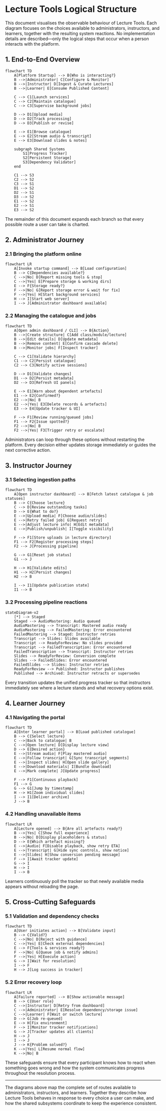 # Lecture Tools Logical Structure

This document visualises the observable behaviour of Lecture Tools. Each diagram focuses on the choices available to administrators, instructors, and learners, together with the resulting system reactions. No implementation details are described—only the logical steps that occur when a person interacts with the platform.

## 1. End-to-End Overview

```mermaid
flowchart TD
    A[Platform Startup] --> B{Who is interacting?}
    B -->|Administrator| C[Configure & Monitor]
    B -->|Instructor| D[Ingest & Curate Lectures]
    B -->|Learner| E[Consume Published Content]

    C --> C1[Launch services]
    C --> C2[Maintain catalogue]
    C --> C3[Supervise background jobs]

    D --> D1[Upload media]
    D --> D2[Track processing]
    D --> D3[Publish or revise]

    E --> E1[Browse catalogue]
    E --> E2[Stream audio & transcript]
    E --> E3[Download slides & notes]

    subgraph Shared Systems
        S1[Progress Tracker]
        S2[Persistent Storage]
        S3[Dependency Validator]
    end

    C1 --> S3
    C2 --> S2
    C3 --> S1
    D1 --> S2
    D2 --> S1
    D3 --> S2
    E1 --> S2
    E2 --> S1
    E3 --> S2
```

The remainder of this document expands each branch so that every possible route a user can take is charted.

## 2. Administrator Journey

### 2.1 Bringing the platform online

```mermaid
flowchart LR
    A[Invoke startup command] --> B[Load configuration]
    B --> C{Dependencies available?}
    C -->|No| D[Report missing tools & stop]
    C -->|Yes| E[Prepare storage & working dirs]
    E --> F{Storage ready?}
    F -->|No| G[Report storage error & wait for fix]
    F -->|Yes| H[Start background services]
    H --> I[Start web server]
    I --> J[Administrator dashboard available]
```

### 2.2 Managing the catalogue and jobs

```mermaid
flowchart TD
    A[Open admin dashboard / CLI] --> B{Action}
    B -->|Create structure| C[Add class/module/lecture]
    B -->|Edit details| D[Update metadata]
    B -->|Remove content| E[Confirm cascade delete]
    B -->|Monitor jobs| F[Inspect tracker]

    C --> C1[Validate hierarchy]
    C1 --> C2[Persist catalogue]
    C2 --> C3[Notify active sessions]

    D --> D1[Validate changes]
    D1 --> D2[Persist metadata]
    D2 --> D3[Refresh UI panels]

    E --> E1[Warn about dependent artefacts]
    E1 --> E2{Confirmed?}
    E2 -->|No| B
    E2 -->|Yes| E3[Delete records & artefacts]
    E3 --> E4[Update tracker & UI]

    F --> F1[Review running/queued jobs]
    F1 --> F2{Issue spotted?}
    F2 -->|No| B
    F2 -->|Yes| F3[Trigger retry or escalate]
```

Administrators can loop through these options without restarting the platform. Every decision either updates storage immediately or guides the next corrective action.

## 3. Instructor Journey

### 3.1 Selecting ingestion paths

```mermaid
flowchart TD
    A[Open instructor dashboard] --> B[Fetch latest catalogue & job statuses]
    B --> C{Choose lecture}
    C --> D[Review outstanding tasks]
    D --> E{What to do?}
    E -->|Upload media| F[Choose audio/slides]
    E -->|Retry failed job| G[Request retry]
    E -->|Adjust lecture info| H[Edit metadata]
    E -->|Publish/unpublish| I[Toggle visibility]

    F --> F1[Store uploads in lecture directory]
    F1 --> F2[Register processing steps]
    F2 --> J[Processing pipeline]

    G --> G1[Reset job status]
    G1 --> J

    H --> H1[Validate edits]
    H1 --> H2[Persist changes]
    H2 --> B

    I --> I1[Update publication state]
    I1 --> B
```

### 3.2 Processing pipeline reactions

```mermaid
stateDiagram-v2
    [*] --> Staged
    Staged --> AudioMastering: Audio queued
    AudioMastering --> Transcript: Mastered audio ready
    AudioMastering --> FailedMastering: Error encountered
    FailedMastering --> Staged: Instructor retries
    Transcript --> Slides: Slides available
    Transcript --> ReadyForReview: No slides provided
    Transcript --> FailedTranscription: Error encountered
    FailedTranscription --> Transcript: Instructor retries
    Slides --> ReadyForReview: Conversion complete
    Slides --> FailedSlides: Error encountered
    FailedSlides --> Slides: Instructor retries
    ReadyForReview --> Published: Instructor publishes
    Published --> Archived: Instructor retracts or supersedes
```

Every transition updates the unified progress tracker so that instructors immediately see where a lecture stands and what recovery options exist.

## 4. Learner Journey

### 4.1 Navigating the portal

```mermaid
flowchart TD
    A[Enter learner portal] --> B[Load published catalogue]
    B --> C{Select lecture}
    C -->|Back to catalogue| B
    C -->|Open lecture| D[Display lecture view]
    D --> E{Desired action}
    E -->|Stream audio| F[Play mastered audio]
    E -->|Follow transcript| G[Sync transcript segments]
    E -->|Inspect slides| H[Open slide gallery]
    E -->|Download materials| I[Bundle download]
    E -->|Mark complete| J[Update progress]

    F --> F1[Continuous playback]
    F1 --> G
    G --> G1[Jump by timestamp]
    H --> H1[Zoom individual slides]
    I --> I1[Deliver archive]
    J --> B
```

### 4.2 Handling unavailable items

```mermaid
flowchart LR
    A[Lecture opened] --> B{Are all artefacts ready?}
    B -->|Yes| C[Show full experience]
    B -->|No| D[Display placeholders & status]
    D --> E{Which artefact missing?}
    E -->|Audio| F[Disable playback, show retry ETA]
    E -->|Transcript| G[Hide sync controls, show notice]
    E -->|Slides| H[Show conversion pending message]
    F --> I[Await tracker update]
    G --> I
    H --> I
    I --> B
```

Learners continuously poll the tracker so that newly available media appears without reloading the page.

## 5. Cross-Cutting Safeguards

### 5.1 Validation and dependency checks

```mermaid
flowchart TD
    A[User initiates action] --> B[Validate input]
    B --> C{Valid?}
    C -->|No| D[Reject with guidance]
    C -->|Yes| E[Check external dependencies]
    E --> F{Tools & services ready?}
    F -->|No| G[Queue job & notify admins]
    F -->|Yes| H[Execute action]
    G --> I[Wait for resolution]
    I --> F
    H --> J[Log success in tracker]
```

### 5.2 Error recovery loop

```mermaid
flowchart LR
    A[Failure reported] --> B[Show actionable message]
    B --> C{User role}
    C -->|Instructor| D[Retry from dashboard]
    C -->|Administrator| E[Resolve dependency/storage issue]
    C -->|Learner| F[Wait or switch lecture]
    D --> G[Job re-queued]
    E --> H[Fix environment]
    F --> I[Monitor tracker notifications]
    G --> J[Tracker updates all clients]
    H --> J
    I --> J
    J --> K{Problem solved?}
    K -->|Yes| L[Resume normal flow]
    K -->|No| B
```

These safeguards ensure that every participant knows how to react when something goes wrong and how the system communicates progress throughout the resolution process.

---

The diagrams above map the complete set of routes available to administrators, instructors, and learners. Together they describe how Lecture Tools behaves in response to every choice a user can make, and how the shared subsystems coordinate to keep the experience consistent.
